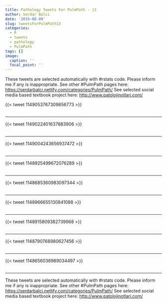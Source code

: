 ```yaml
---
title: Pathology Tweets For PulmPath - 13
author: Serdar Balci
date: '2019-08-09'
slug: tweetsForPulmPath13
categories:
  - R
  - tweets
  - pathology
  - PulmPath
tags: []
image:
  caption: ''
  focal_point: ''
---
```



These tweets are selected automatically with #rstats code. Please inform me if any is inappropriate.
See other #PulmPath pages here: https://serdarbalci.netlify.com/categories/PulmPath/ 
See selected social media based textbook project here: http://www.patolojinotlari.com/

{{< tweet 1149053767309856773 >}}
<br>
<br>
<hr>
{{< tweet 1149022401637883906 >}}
<br>
<br>
<hr>
{{< tweet 1149004243656937472 >}}
<br>
<br>
<hr>
{{< tweet 1148925499672076289 >}}
<br>
<br>
<hr>
{{< tweet 1148685360983097344 >}}
<br>
<br>
<hr>
{{< tweet 1148966655130841088 >}}
<br>
<br>
<hr>
{{< tweet 1148915809382739968 >}}
<br>
<br>
<hr>
{{< tweet 1148790768980627456 >}}
<br>
<br>
<hr>
{{< tweet 1148656036989034497 >}}
<br>
<br>
<hr>


These tweets are selected automatically with #rstats code. Please inform me if any is inappropriate.
See other #PulmPath pages here: https://serdarbalci.netlify.com/categories/PulmPath/ 
See selected social media based textbook project here: http://www.patolojinotlari.com/
